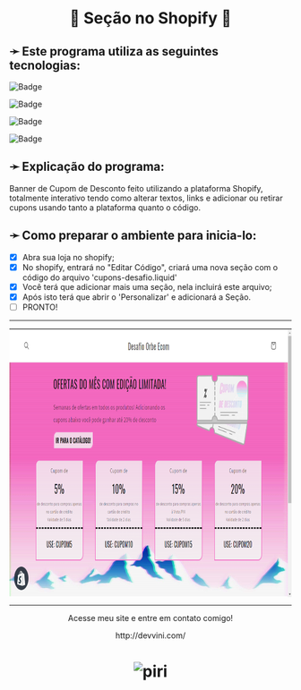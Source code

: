 <h1 align="center">🔖 Seção no Shopify 🔖</h1>

<h2>➛ Este programa utiliza as seguintes tecnologias:</h2>

![Badge](https://img.shields.io/badge/Linguagem_Principal-Liquid_/_JSON-%237159c1?style=for-the-badge&logo=ghost)

![Badge](https://img.shields.io/badge/Integrador-Shopify-%237159c1?style=for-the-badge&logo=shopify)

![Badge](https://img.shields.io/badge/Estrutura-HTML-%237159c1?style=for-the-badge&logo=html5)

![Badge](https://img.shields.io/badge/Estilo-CSS-%237159c1?style=for-the-badge&logo=css3)

<h2>➛ Explicação do programa:</h2>
<p>
  Banner de Cupom de Desconto feito utilizando a plataforma Shopify, totalmente interativo tendo como alterar textos, links e adicionar ou retirar cupons usando tanto a plataforma quanto o código.
</p>

<h2>➛ Como preparar o ambiente para inicia-lo:</h2>

  - [x] Abra sua loja no shopify;
  - [x] No shopify, entrará no "Editar Código", criará uma nova seção com o código do arquivo 'cupons-desafio.liquid'
  - [x] Você terá que adicionar mais uma seção, nela incluirá este arquivo;
  - [x] Após isto terá que abrir o 'Personalizar' e adicionará a Seção.
  - [ ] PRONTO!

<hr>
<img align="center" height="480em" src="https://github.com/PiriDev/Section-Cup0m-Shopify/blob/PiriProjects/cupom.png">
<hr>
<p align="center">Acesse meu site e entre em contato comigo!</p>
<p align="center">http://devvini.com/</p>

<h1 align="center"><img alt="piri" title="Feito por VMG" src="https://devvini.com/media/logoAss.png" style="width:50px;"/></h1>

